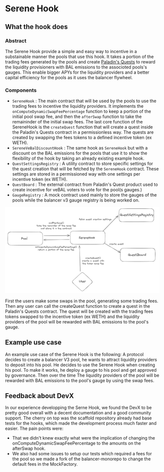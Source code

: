 # Serene Hook

## What the hook does

### Abstract

The Serene Hook provide a simple and easy way to incentive in a substainable manner the pools that use this hook. It takes a portion of the trading fees generated by the pools and create [Paladin's Quests](https://doc.paladin.vote/) to reward the liquidity provisioners with BAL emissions to the associoted pools's gauges. This enable bigger APYs for the liquidity providers and a better capital efficiency for the pools as it uses the balancer flywheel.

### Components

- `SereneHook` : The main contract that will be used by the pools to use the trading fees to incentive the liquidity providers. It implements the `onComputeDynamicSwapFeePercentage` function to keep a portion of the initial pool swap fee, and then the `afterSwap` function to take the remaininder of the initial swap fees. The last core function of the SereneHook is the `createQuest` function that will create a quest inside the Paladin's Quests contract in a permissionless way. The quests are created by swapping the fees tokens to a defined incentive token (ex WETH).
- `SereneVeBalDiscountHook` : The same hook as `SereneHook` but with a discount on the BAL emissions for the pools that use it to show the flexibility of the hook by taking an already existing example hook.
- `QuestSettingsRegistry` : A utility contract to store specific settings for the quest creation that will be fetched by the `SereneHook` contract. These settings are stored in a permissioned way with one settings per incentive token (ex WETH).
- `QuestBoard` : The external contract from Paladin's Quest product used to create incentive for veBAL voters to vote for the pool(s gauges.)
- `GaugeRegistry` : A mock contract used mainly to store the gauges of the pools while the balancer v3 gauge registry is being worked on.

![alt text](.github/assets/image.png)

First the users make some swaps in the pool, generating some trading fees. Then any user can call the createQuest function to create a quest in the Paladin's Quests contract. The quest will be created with the trading fees tokens swapped to the incentive token (ex WETH) and the liquidity providers of the pool will be rewarded with BAL emissions to the pool's gauge.

## Example use case

An example use case of the Serene Hook is the following:
A protocol decides to create a balancer V3 pool, he wants to attract liquidity providers to deposit into his pool. He decides to use the Serene Hook when creating his pool. To make it works, he deploy a gauge to his pool and get approved by governance. Then over the time The liquidity providers of the pool will be rewarded with BAL emissions to the pool's gauge by using the swap fees.

## Feedback about DevX

In our experience developping the Serne Hook, we found the DevX to be pretty good overall with a decent documentation and a good community support.
The cherry on top was the scaffold repository already had base tests for the hooks, which made the development process much faster and easier.
The pain points were:
- That we didn't knew exactly what were the implication of changing the onComputeDynamicSwapFeePercentage to the amounts on the afterSwap hook.
- We also had some issues to setup our tests which required a fees for the pool so we made a fork of the balancer-monorepo to change the default fees in the MockFactory.
